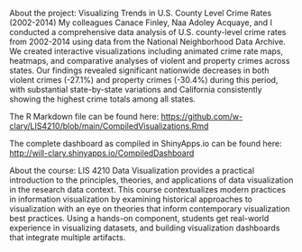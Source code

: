 About the project:
Visualizing Trends in U.S. County Level Crime Rates (2002-2014)
My colleagues Canace Finley, Naa Adoley Acquaye, and I conducted a comprehensive data analysis of U.S. county-level crime rates from 2002-2014 using data from the National Neighborhood Data Archive. We created interactive visualizations including animated crime rate maps, heatmaps, and comparative analyses of violent and property crimes across states. Our findings revealed significant nationwide decreases in both violent crimes (-27.1%) and property crimes (-30.4%) during this period, with substantial state-by-state variations and California consistently showing the highest crime totals among all states. 

The R Markdown file can be found here: https://github.com/w-clary/LIS4210/blob/main/CompiledVisualizations.Rmd

The complete dashboard as compiled in ShinyApps.io can be found here: http://will-clary.shinyapps.io/CompiledDashboard

About the course:
LIS 4210 Data Visualization provides a practical introduction to the principles, theories, and applications of data visualization in the research data context. This course contextualizes modern practices in information  visualization by examining historical approaches to visualization with an eye on theories that inform contemporary visualization best practices. Using a hands-on component, students get real-world  experience in visualizing datasets, and building visualization dashboards that integrate multiple artifacts.
